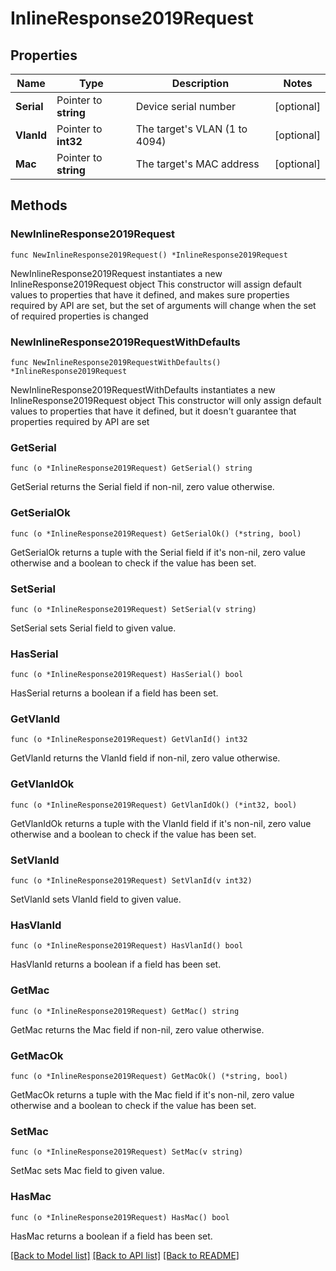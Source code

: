 # InlineResponse2019Request

## Properties

Name | Type | Description | Notes
------------ | ------------- | ------------- | -------------
**Serial** | Pointer to **string** | Device serial number | [optional] 
**VlanId** | Pointer to **int32** | The target&#39;s VLAN (1 to 4094) | [optional] 
**Mac** | Pointer to **string** | The target&#39;s MAC address | [optional] 

## Methods

### NewInlineResponse2019Request

`func NewInlineResponse2019Request() *InlineResponse2019Request`

NewInlineResponse2019Request instantiates a new InlineResponse2019Request object
This constructor will assign default values to properties that have it defined,
and makes sure properties required by API are set, but the set of arguments
will change when the set of required properties is changed

### NewInlineResponse2019RequestWithDefaults

`func NewInlineResponse2019RequestWithDefaults() *InlineResponse2019Request`

NewInlineResponse2019RequestWithDefaults instantiates a new InlineResponse2019Request object
This constructor will only assign default values to properties that have it defined,
but it doesn't guarantee that properties required by API are set

### GetSerial

`func (o *InlineResponse2019Request) GetSerial() string`

GetSerial returns the Serial field if non-nil, zero value otherwise.

### GetSerialOk

`func (o *InlineResponse2019Request) GetSerialOk() (*string, bool)`

GetSerialOk returns a tuple with the Serial field if it's non-nil, zero value otherwise
and a boolean to check if the value has been set.

### SetSerial

`func (o *InlineResponse2019Request) SetSerial(v string)`

SetSerial sets Serial field to given value.

### HasSerial

`func (o *InlineResponse2019Request) HasSerial() bool`

HasSerial returns a boolean if a field has been set.

### GetVlanId

`func (o *InlineResponse2019Request) GetVlanId() int32`

GetVlanId returns the VlanId field if non-nil, zero value otherwise.

### GetVlanIdOk

`func (o *InlineResponse2019Request) GetVlanIdOk() (*int32, bool)`

GetVlanIdOk returns a tuple with the VlanId field if it's non-nil, zero value otherwise
and a boolean to check if the value has been set.

### SetVlanId

`func (o *InlineResponse2019Request) SetVlanId(v int32)`

SetVlanId sets VlanId field to given value.

### HasVlanId

`func (o *InlineResponse2019Request) HasVlanId() bool`

HasVlanId returns a boolean if a field has been set.

### GetMac

`func (o *InlineResponse2019Request) GetMac() string`

GetMac returns the Mac field if non-nil, zero value otherwise.

### GetMacOk

`func (o *InlineResponse2019Request) GetMacOk() (*string, bool)`

GetMacOk returns a tuple with the Mac field if it's non-nil, zero value otherwise
and a boolean to check if the value has been set.

### SetMac

`func (o *InlineResponse2019Request) SetMac(v string)`

SetMac sets Mac field to given value.

### HasMac

`func (o *InlineResponse2019Request) HasMac() bool`

HasMac returns a boolean if a field has been set.


[[Back to Model list]](../README.md#documentation-for-models) [[Back to API list]](../README.md#documentation-for-api-endpoints) [[Back to README]](../README.md)


